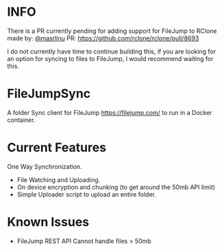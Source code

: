 # INFO
There is a PR currently pending for adding support for FileJump to RClone made by: [@masrlinu](https://github.com/masrlinu)
PR: https://github.com/rclone/rclone/pull/8693

I do not currently have time to continue building this, if you are looking for an option for syncing to files to FileJump, I would recommend waiting for this.


# FileJumpSync
A folder Sync client for FileJump https://filejump.com/ to run in a Docker container.

# Current Features
One Way Synchronization.
  - File Watching and Uploading.
  - On device encryption and chunking (to get around the 50mb API limit)
  - Simple Uploader script to upload an entire folder.

# Known Issues
  - FileJump REST API Cannot handle files > 50mb
